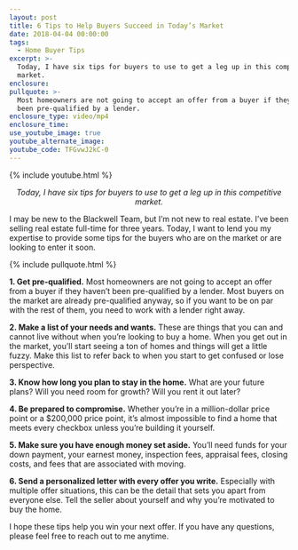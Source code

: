 ```yaml
---
layout: post
title: 6 Tips to Help Buyers Succeed in Today’s Market
date: 2018-04-04 00:00:00
tags:
  - Home Buyer Tips
excerpt: >-
  Today, I have six tips for buyers to use to get a leg up in this competitive
  market.
enclosure:
pullquote: >-
  Most homeowners are not going to accept an offer from a buyer if they haven’t
  been pre-qualified by a lender.
enclosure_type: video/mp4
enclosure_time:
use_youtube_image: true
youtube_alternate_image:
youtube_code: TFGvwJ2kC-0
---
```


{% include youtube.html %}

<p style="text-align: center;"><em>Today, I have six tips for buyers to use to get a leg up in this competitive market.</em></p>

I may be new to the Blackwell Team, but I’m not new to real estate. I’ve been selling real estate full-time for three years. Today, I want to lend you my expertise to provide some tips for the buyers who are on the market or are looking to enter it soon.

{% include pullquote.html %}

**1. Get pre-qualified.** Most homeowners are not going to accept an offer from a buyer if they haven’t been pre-qualified by a lender. Most buyers on the market are already pre-qualified anyway, so if you want to be on par with the rest of them, you need to work with a lender right away.

**2. Make a list of your needs and wants.** These are things that you can and cannot live without when you’re looking to buy a home. When you get out in the market, you’ll start seeing a ton of homes and things will get a little fuzzy. Make this list to refer back to when you start to get confused or lose perspective.

**3. Know how long you plan to stay in the home.** What are your future plans? Will you need room for growth? Will you rent it out later?

**4. Be prepared to compromise.** Whether you’re in a million-dollar price point or a $200,000 price point, it’s almost impossible to find a home that meets every checkbox unless you’re building it yourself.

**5. Make sure you have enough money set aside.** You’ll need funds for your down payment, your earnest money, inspection fees, appraisal fees, closing costs, and fees that are associated with moving.

**6. Send a personalized letter with every offer you write.** Especially with multiple offer situations, this can be the detail that sets you apart from everyone else. Tell the seller about yourself and why you’re motivated to buy the home.

I hope these tips help you win your next offer. If you have any questions, please feel free to reach out to me anytime.